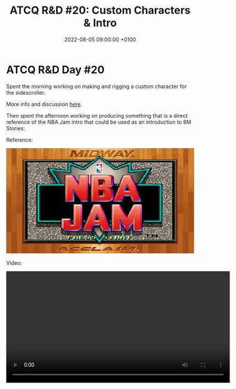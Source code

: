 ﻿---
layout: post 
title:  "ATCQ R&D #20: Custom Characters & Intro"
date:   2022-08-05 09:00:00 +0100 
categories: [unreal, atcq, c4d, houdini]
---

# ATCQ R&D Day #20

Spent the morning working on making and rigging a custom character for the sidescroller.

More info and discussion [here](https://marshmallowlf.slack.com/archives/C03NLDUAE5P/p1659699901914249).

Then spent the afternoon working on producing something that is a direct reference of the NBA Jam intro that could be used as an introduction to 8M Stories:

Reference:

<a href="/docs/assets/images/atcq-r-d/NBA-JAM-logo.gif">
<img src="/docs/assets/images/atcq-r-d/NBA-JAM-logo.gif" width="600" alt="moon">
</a>

Video:

<video controls width="600">
    <source src="/docs/assets/videos/8M Stories Nba Jam Break-1.webm"
            type="video/webm">
</video>
